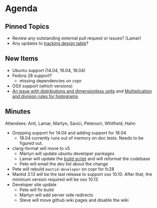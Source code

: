 Agenda
======

Pinned Topics
-------------
* Review any outstanding external pull request or issues? (Lamar)
* Any updates to [tracking design table](https://github.com/mantidproject/documents/blob/master/Project-Management/TechnicalSteeringCommittee/reports/TSC-TrackingDesignProposals.md)?

New Items
---------
* Ubuntu support (14.04, 16.04, 18.04)
* Fedora 28 support?
  * missing dependencies on copr
* OSX support (which versions)
* [An issue with distributions and dimensionless units](https://github.com/mantidproject/documents/blob/fix-divide-distribution/Design/DistributionsAndDimensionlessData.md) and [Multiplication and division rules for histograms](https://github.com/mantidproject/documents/pull/25)

Minutes
-------
Attendees: Anti, Lamar, Martyn, Savici, Peterson, Whitfield, Hahn

* Dropping support for 14.04 and adding support for 18.04
  * 18.04 currently runs out of memory on doc tests. Needs to be figured out.
* clang-format will move to v5
  * Martyn will update ubuntu developer packages
  * Lamar will update the [build script](https://github.com/mantidproject/mantid/blob/master/buildconfig/Jenkins/clangformat) and will reformat the codebase
  * Pete will email the dev list about the change
* Pete will rebuild `mantid-developer` on copr for fc28
* Mantid 3.13 will be the last release to support osx 10.10. After that, the minimum version required will be osx 10.13
* Developer site update
  * Pete will fix build
  * Martyn will add server side redirects
  * Steve will move github wiki pages and disable the wiki
